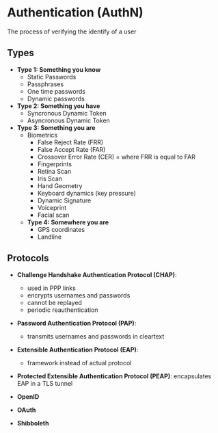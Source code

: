 # Authentication (AuthN)
The process of verifying the identify of a user

## Types
- **Type 1: Something you know**
  - Static Passwords
  - Passphrases
  - One time passwords
  - Dynamic passwords
- **Type 2: Something you have**
  - Syncronous Dynamic Token
  - Asyncronous Dynamic Token
- **Type 3: Something you are**
  - Biometrics
    - False Reject Rate (FRR)
    - False Accept Rate (FAR)
    - Crossover Error Rate (CER) = where FRR is equal to FAR
    - Fingerprints
    - Retina Scan
    - Iris Scan
    - Hand Geometry
    - Keyboard dynamics (key pressure)
    - Dynamic Signature
    - Voiceprint
    - Facial scan
  - **Type 4: Somewhere you are**
    - GPS coordinates
    - Landline
      
## Protocols
- **Challenge Handshake Authentication Protocol (CHAP)**:
  - used in PPP links
  - encrypts usernames and passwords
  - cannot be replayed
  - periodic reauthentication
- **Password Authentication Protocol (PAP)**:
  - transmits usernames and passwords in cleartext

- **Extensible Authentication Protocol (EAP)**:
  - framework instead of actual protocol
- **Protected Extensible Authentication Protocol (PEAP)**: encapsulates EAP in a TLS tunnel
- **OpenID**
- **OAuth**
- **Shibboleth**
